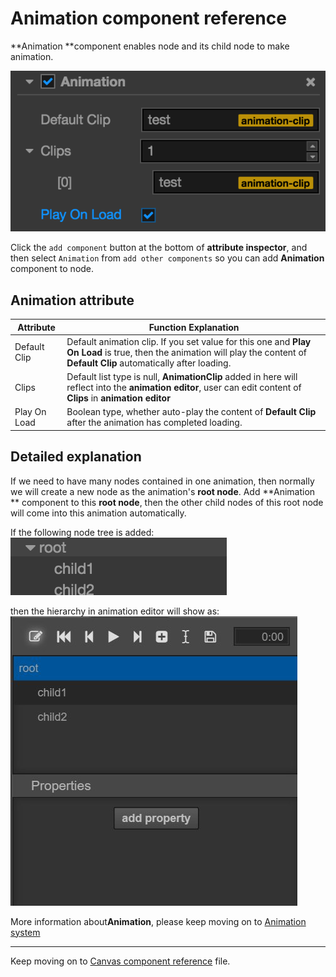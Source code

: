 # Animation component reference
**Animation **component enables node and its child node to make animation.

![animation.png](./animation/animation.png)

Click the `add component` button at the bottom of **attribute inspector**, and then select `Animation` from `add other components` so you can add **Animation** component to node.


## Animation attribute

| Attribute |   Function Explanation
| -------------- | ----------- |
| Default Clip | Default animation clip. If you set value for this one and **Play On Load** is true, then the animation will play the content of **Default Clip** automatically after loading.
| Clips | Default list type is null, **AnimationClip** added in here will reflect into the **animation editor**, user can edit content of **Clips** in **animation editor**
| Play On Load | Boolean type, whether auto-play the content of **Default Clip** after the animation has completed loading.

## Detailed explanation

If we need to have many nodes contained in one animation, then normally we will create a new node as the animation's **root node**. Add **Animation ** component to this **root node**, then the other child nodes of this root node will come into this animation automatically.

If the following node tree is added:
![animation-hierarchy.png](./animation/animation-hierarchy.png)

then the hierarchy in animation editor will show as:
![animation-editor-hierarchy.png](./animation/animation-editor-hierarchy.png)

More information about**Animation**, please keep moving on to [Animation system](../animation/index.md)

<hr>

Keep moving on to [Canvas component reference](canvas.md) file.